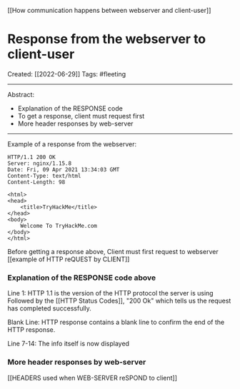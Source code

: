 [[How communication happens between webserver and client-user]]

# Response from the webserver to client-user
Created:  [[2022-06-29]]
Tags: #fleeting 

---
Abstract:
- Explanation of the RESPONSE code
- To get a response, client must request first 
- More header responses by web-server
---
Example of a response from the webserver:
```http
HTTP/1.1 200 OK
Server: nginx/1.15.8
Date: Fri, 09 Apr 2021 13:34:03 GMT
Content-Type: text/html
Content-Length: 98

<html>
<head>
    <title>TryHackMe</title>
</head>
<body>
    Welcome To TryHackMe.com
</body>
</html>
```

Before getting a response above, 
Client must first request to webserver [[example of HTTP reQUEST by CLIENT]]
### Explanation of the RESPONSE code above
Line 1: HTTP 1.1 is the version of the HTTP protocol the server is using
Followed by the [[HTTP Status Codes]], "200 Ok" which tells us the request has completed successfully.


Blank Line: HTTP response contains a blank line to confirm the end of the HTTP response.


Line 7-14: The info itself is now displayed


### More header responses by web-server
[[HEADERS used when WEB-SERVER reSPOND to client]]







